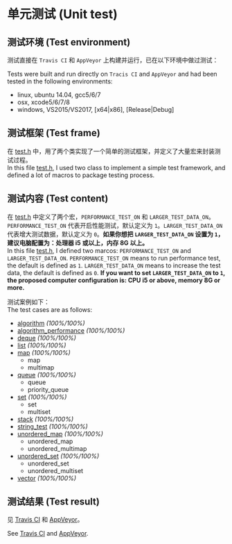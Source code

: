 单元测试 (Unit test)
=====
## 测试环境 (Test environment)
  测试直接在 `Travis CI` 和 `AppVeyor` 上构建并运行，已在以下环境中做过测试：
  
  Tests were built and run directly on `Tracis CI` and `AppVeyor` and had been tested in the following environments:

  * linux, ubuntu 14.04, gcc5/6/7
  * osx, xcode5/6/7/8
  * windows, VS2015/VS2017, [x64|x86], [Release|Debug]
  
## 测试框架 (Test frame)
  在 [test.h](https://github.com/pigkoukou/MYTestTinySTL/blob/main/MyTinySTL-master/Test/test.h) 中，用了两个类实现了一个简单的测试框架，并定义了大量宏来封装测试过程。</br>
  In this file [test.h](https://github.com/pigkoukou/MYTestTinySTL/blob/main/MyTinySTL-master/Test/test.h), I used two class to implement a simple test framework, and defined a lot of macros to package testing process.
  
## 测试内容 (Test content)
  在 [test.h](https://github.com/pigkoukou/MYTestTinySTL/blob/main/MyTinySTL-master/Test/test.h) 中定义了两个宏，`PERFORMANCE_TEST_ON` 和 `LARGER_TEST_DATA_ON`。`PERFORMANCE_TEST_ON` 代表开启性能测试，默认定义为 `1`。`LARGER_TEST_DATA_ON` 代表增大测试数据，默认定义为 `0`。**如果你想把 `LARGER_TEST_DATA_ON` 设置为 `1`，建议电脑配置为：处理器 i5 或以上，内存 8G 以上。**<br>
  In this file [test.h](https://github.com/pigkoukou/MYTestTinySTL/blob/main/MyTinySTL-master/Test/test.h), I defined two marcos: `PERFORMANCE_TEST_ON` and `LARGER_TEST_DATA_ON`. `PERFORMANCE_TEST_ON` means to run performance test, the default is defined as `1`. `LARGER_TEST_DATA_ON` means to increase the test data, the default is defined as `0`. **If you want to set `LARGER_TEST_DATA_ON` to `1`, the proposed computer configuration is: CPU i5 or above, memory 8G or more.**

  测试案例如下：<br>
  The test cases are as follows:

  * [algorithm](https://github.com/pigkoukou/MYTestTinySTL/blob/main/MyTinySTL-master/Test/algorithm_test.h) *(100%/100%)*
  * [algorithm_performance](https://github.com/pigkoukou/MYTestTinySTL/blob/main/MyTinySTL-master/Test/algorithm_performance_test.h) *(100%/100%)*
  * [deque](https://github.com/pigkoukou/MYTestTinySTL/blob/main/MyTinySTL-master/Test/deque_test.h) *(100%/100%)*
  * [list](https://github.com/pigkoukou/MYTestTinySTL/blob/main/MyTinySTL-master/Test/list_test.h) *(100%/100%)*
  * [map](https://github.com/pigkoukou/MYTestTinySTL/blob/main/MyTinySTL-master/Test/map_test.h) *(100%/100%)*
    * map
    * multimap
  * [queue](https://github.com/pigkoukou/MYTestTinySTL/blob/main/MyTinySTL-master/Test/queue_test.h) *(100%/100%)*
    * queue
    * priority_queue
  * [set](https://github.com/pigkoukou/MYTestTinySTL/blob/main/MyTinySTL-master/Test/set_test.h) *(100%/100%)*
    * set
    * multiset
  * [stack](https://github.com/pigkoukou/MYTestTinySTL/blob/main/MyTinySTL-master/Test/stack_test.h) *(100%/100%)*
  * [string_test](https://github.com/pigkoukou/MYTestTinySTL/blob/main/MyTinySTL-master/Test/string_test.h) *(100%/100%)*
  * [unordered_map](https://github.com/pigkoukou/MYTestTinySTL/blob/main/MyTinySTL-master/Test/unordered_map_test.h) *(100%/100%)*
    * unordered_map
    * unordered_multimap
  * [unordered_set](https://github.com/pigkoukou/MYTestTinySTL/blob/main/MyTinySTL-master/Test/unordered_set_test.h) *(100%/100%)*
    * unordered_set
    * unordered_multiset
  * [vector](https://github.com/pigkoukou/MYTestTinySTL/blob/main/MyTinySTL-master/Test/vector_test.h) *(100%/100%)*
  
  
## 测试结果 (Test result)
  见 [Travis CI](https://travis-ci.org/Alinshans/MyTinySTL) 和 [AppVeyor](https://ci.appveyor.com/project/Alinshans/mytinystl)。

  See [Travis CI](https://travis-ci.org/Alinshans/MyTinySTL) and [AppVeyor](https://ci.appveyor.com/project/Alinshans/mytinystl).
  
